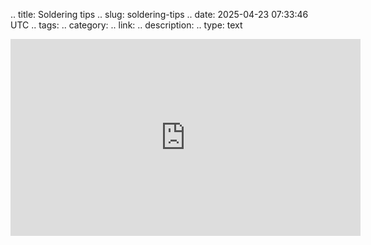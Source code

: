 .. title: Soldering tips
.. slug: soldering-tips
.. date: 2025-04-23 07:33:46 UTC
.. tags: 
.. category: 
.. link: 
.. description: 
.. type: text

<iframe width="560" height="315" src="https://www.youtube.com/embed/6rmErwU5E-k?si=ucbpShcDx2PO3p6N" title="YouTube video player" frameborder="0" allow="accelerometer; autoplay; clipboard-write; encrypted-media; gyroscope; picture-in-picture; web-share" referrerpolicy="strict-origin-when-cross-origin" allowfullscreen></iframe>
